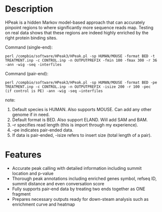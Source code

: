 Description
===========

HPeak is a hidden Markov model-based approach that can accurately pinpoint regions to where significantly more sequence reads map. Testing on real data shows that these regions are indeed highly enriched by the right protein binding sites.

Command (single-end):

    perl /compbio/software/HPeak3/HPeak.pl -sp HUMAN/MOUSE -format BED -t TREATMENT.inp -c CONTROL.inp -n OUTPUTPREFIX -fmin 100 -fmax 300 -r 36 -ann -wig -seq -interfiles
Command (pair-end):

    perl /compbio/software/HPeak3/HPeak.pl -sp HUMAN/MOUSE -format BED -pe TREATMENT.inp -c CONTROL.inp -n OUTPUTPREFIX -isize 200 -r 100 -pec (if control is PE) -ann -wig -seq –interfiles
note:
1. Default species is HUMAN. Also supports MOUSE. Can add any other genome if in need.
2. Default format is BED. Also support ELAND. Will add SAM and BAM.
3. –r specifies read length (this is import through my experience).
4. –pe indicates pair-ended data.
5. If data is pair-ended, -isize refers to insert size (total length of a pair).


Features
========
* Accurate peak calling with detailed information including summit location and p-value
* Thorough peak annotations including enriched genes symbol, refseq ID, summit distance and even conversation score
* Fully supports pair-end data by treating two ends together as ONE fragment
* Prepares necessary outputs ready for down-steam analysis such as enrichment curve and heatmap

